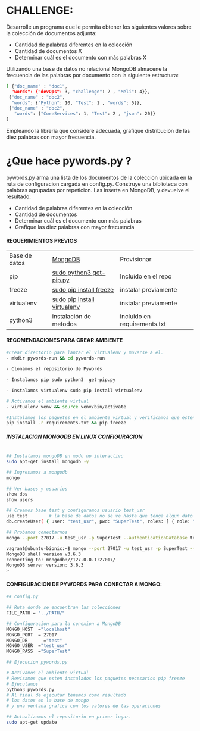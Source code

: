 # CHALLENGE:

Desarrolle un programa que le permita obtener los siguientes valores sobre la colección de documentos adjunta:

- Cantidad de palabras diferentes en la colección
- Cantidad de documentos X
- Determinar cuál es el documento con más palabras X

Utilizando una base de datos no relacional MongoDB almacene la frecuencia de las palabras por documento con la siguiente estructura:

```sh
[ {"doc_name" : "doc1",
  "words": {"devOps": 3, "challenge": 2 , "Meli": 4}},
 {"doc_name" : "doc2",
  "words": {"Python": 10, "Test": 1 , "words": 5}},
 {"doc_name" : "doc2", 
   "words": {"CoreServices": 1, "Test": 2 , "json": 20}}
]
```

Empleando la librería que considere adecuada, grafique distribución de las diez palabras con mayor frecuencia. 

# ¿Que hace pywords.py ?

  pywords.py arma una lista de los documentos de la coleccion ubicada en la ruta de configuracion cargada en config.py.
  Construye una biblioteca con palabras agrupadas por repeticion. Las inserta en MongoDB, y devuelve el resultado:

  - Cantidad de palabras diferentes en la colección
  - Cantidad de documentos
  - Determinar cuál es el documento con más palabras
  - Grafique las diez palabras con mayor frecuencia

#### REQUERIMIENTOS PREVIOS

||||
|--|---|--|
| Base de datos| [MongoDB](https://docs.mongodb.com/manual/installation/)| Provisionar
| pip | [sudo python3  get-pip.py](https://bootstrap.pypa.io/get-pip.py) | Incluido en el repo
|freeze|[sudo pip install freeze](https://pip.pypa.io/en/stable/reference/pip_freeze/)| instalar previamente
| virtualenv |[sudo pip install virtualenv](https://virtualenv.pypa.io/en/latest/userguide/) | instalar previamente
| python3 | instalación de metodos | incluido en requirements.txt

#### RECOMENDACIONES PARA CREAR AMBIENTE

```sh
#Crear directorio para lanzar el virtualenv y moverse a el.
- mkdir pywords-run && cd pywords-run

- Clonamos el repositorio de Pywords

- Instalamos pip sudo python3  get-pip.py

- Instalamos virtualenv sudo pip install virtualenv

# Activamos el ambiente virtual
- virtualenv venv && source venv/bin/activate  

#Instalamos los paquetes en el ambiente virtual y verificamos que esten instalados.
pip install -r requirements.txt && pip freeze
```

##### INSTALACION MONGODB EN LINUX CONFIGURACION

```sh

## Instalamos mongoDB en modo no interactivo
sudo apt-get install mongodb -y

## Ingresamos a mongodb
mongo

## Ver bases y usuarios
show dbs
show users

## Creamos base test y configuramos usuario test_usr
use test        # la base de datos no se ve hasta que tenga algun dato cargado
db.createUser( { user: "test_usr", pwd: "SuperTest", roles: [ { role: "readWrite", db: "test" } ] });

## Probamos conectarnos
mongo --port 27017 -u test_usr -p SuperTest --authenticationDatabase test

vagrant@ubuntu-bionic:~$ mongo --port 27017 -u test_usr -p SuperTest --authenticationDatabase test
MongoDB shell version v3.6.3
connecting to: mongodb://127.0.0.1:27017/
MongoDB server version: 3.6.3
>

```

#### CONFIGURACION DE PYWORDS PARA CONECTAR A MONGO:

```sh
## config.py

## Ruta donde se encuentran las colecciones
FILE_PATH = "../PATH/"

## Configuracion para la conexion a MongoDB
MONGO_HOST 	="localhost"
MONGO_PORT 	= 27017
MONGO_DB 	  ="test"
MONGO_USER	="test_usr"
MONGO_PASS 	="SuperTest"

```

```sh
## Ejecucion pywords.py

# Activamos el ambiente virtual
# Revisamos que esten instalados los paquetes necesarios pip freeze
# Ejecutamos
python3 pywords.py
# Al final de ejecutar tenemos como resultado
# los datos en la base de mongo
# y una ventana grafica con los valores de las operaciones

## Actualizamos el repositorio en primer lugar.
sudo apt-get update